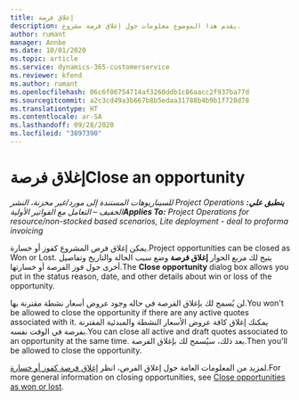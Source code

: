 ```yaml
---
title: إغلاق فرصة
description: يقدم هذا الموضوع معلومات حول إغلاق فرصة مشروع.
author: rumant
manager: Annbe
ms.date: 10/01/2020
ms.topic: article
ms.service: dynamics-365-customerservice
ms.reviewer: kfend
ms.author: rumant
ms.openlocfilehash: 06c6f06754714af3260ddb1c86aacc2f937ba77d
ms.sourcegitcommit: a2c3cd49a3b667b8b5edaa31788b4b9b1f728d78
ms.translationtype: HT
ms.contentlocale: ar-SA
ms.lasthandoff: 09/28/2020
ms.locfileid: "3897390"
---
```

# <a name="close-an-opportunity"></a><span data-ttu-id="a5569-103">إغلاق فرصة</span><span class="sxs-lookup"><span data-stu-id="a5569-103">Close an opportunity</span></span>

<span data-ttu-id="a5569-104">_**ينطبق علي:** ‏‫Project Operations للسيناريوهات المستندة إلى مورد/غير مخزنة‬، ‏‫النشر الخفيف – التعامل مع الفواتير الأولية‬_</span><span class="sxs-lookup"><span data-stu-id="a5569-104">_**Applies To:** Project Operations for resource/non-stocked based scenarios, Lite deployment - deal to proforma invoicing_</span></span>

<span data-ttu-id="a5569-105">يمكن إغلاق فرص المشروع كفوز أو خسارة.</span><span class="sxs-lookup"><span data-stu-id="a5569-105">Project opportunities can be closed as Won or Lost.</span></span> <span data-ttu-id="a5569-106">يتيح لك مربع الحوار **إغلاق فرصة** وضع سبب الحالة والتاريخ وتفاصيل أخرى حول فوز الفرصة أو خسارتها.</span><span class="sxs-lookup"><span data-stu-id="a5569-106">The **Close opportunity** dialog box allows you put in the status reason, date, and other details about win or loss of the opportunity.</span></span>

<span data-ttu-id="a5569-107">لن يُسمح لك بإغلاق الفرصة في حاله وجود عروض أسعار نشطة مقترنة بها.</span><span class="sxs-lookup"><span data-stu-id="a5569-107">You won't be allowed to close the opportunity if there are any active quotes associated with it.</span></span> <span data-ttu-id="a5569-108">يمكنك إغلاق كافة عروض الأسعار النشطة والمبدئية المقترنة بفرصة في الوقت نفسه.</span><span class="sxs-lookup"><span data-stu-id="a5569-108">You can close all active and draft quotes associated to an opportunity at the same time.</span></span> <span data-ttu-id="a5569-109">بعد ذلك، سيُسمح لك بإغلاق الفرصة.</span><span class="sxs-lookup"><span data-stu-id="a5569-109">Then you'll be allowed to close the opportunity.</span></span>

<span data-ttu-id="a5569-110">لمزيد من المعلومات العامة حول إغلاق الفرص، انظر [إغلاق فرصة كفوز أو خسارة](https://docs.microsoft.com/dynamics365/sales-enterprise/close-opportunity-won-lost-sales).</span><span class="sxs-lookup"><span data-stu-id="a5569-110">For more general information on closing opportunities, see [Close opportunities as won or lost](https://docs.microsoft.com/dynamics365/sales-enterprise/close-opportunity-won-lost-sales).</span></span>
